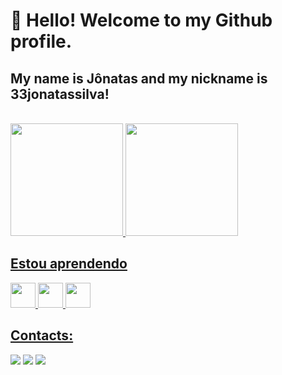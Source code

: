 # 👋 Hello! Welcome to my Github profile.
## My name is Jônatas and my nickname is 33jonatassilva!



<br>

<div>
<a href="https://github.com/33jonatassilva">
<img loading="lazy" height="180em" src="https://github-readme-stats.vercel.app/api/top-langs/?username=33jonatassilva&layout=compact&langs_count=7&theme=dark"/>
<img loading="lazy" height="180em" src="https://github-readme-stats.vercel.app/api?username=33jonatassilva&show_icons=true&theme=dark&include_all_commits=true&count_private=true"/>
</div>


## Estou aprendendo

<img loading="lazy" src="https://cdn.jsdelivr.net/gh/devicons/devicon/icons/java/java-original.svg" width="40" height="40"/> <img loading="lazy" src="https://cdn.jsdelivr.net/gh/devicons/devicon/icons/linux/linux-original.svg" width="40" height="40"/>
<img src="https://cdn.jsdelivr.net/gh/devicons/devicon@latest/icons/git/git-plain.svg" width="40" height="40"/>
          
          

## Contacts:

<div>
<a href="https://www.instagram.com/the_jo_brito/" target="_blank" rel="external"><img src="https://img.shields.io/badge/-Instagram-%23E4405F?style=for-the-badge&logo=instagram&logoColor=white"></a>
<a href = "mailto:gstylus840@gmail.com" target="_blank" rel="external"><img src="https://img.shields.io/badge/Gmail-D14836?style=for-the-badge&logo=gmail&logoColor=white"></a>
<a href="https://www.linkedin.com/in/jônatas-de-brito-silva-40933423a/" target="_blank" rel="external"><img src="https://img.shields.io/badge/-LinkedIn-%230077B5?style=for-the-badge&logo=linkedin&logoColor=white"></a>   
</div>
